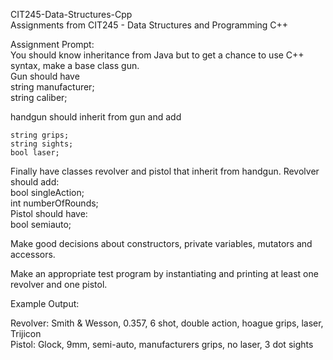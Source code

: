 CIT245-Data-Structures-Cpp  
Assignments from CIT245 - Data Structures and Programming C++  
  
Assignment Prompt:  
You should know inheritance from Java but to get a chance to use C++ syntax, make a base class gun.  
Gun should have  
	    string manufacturer;  
	    string caliber;  
  
handgun should inherit from gun and add  
  
	string grips;  
	string sights;  
	bool laser;   
  
Finally have classes revolver and pistol that inherit from handgun.  Revolver should add:  
	bool singleAction;  
	int numberOfRounds;  
Pistol should have:  
	bool semiauto;  
  
Make good decisions about constructors, private variables, mutators and accessors.  
  
Make an appropriate test program by instantiating and printing at least one revolver and one pistol.  
  
Example Output:  
  
Revolver: Smith & Wesson, 0.357, 6 shot, double action, hoague grips, laser, Trijicon  
Pistol: Glock, 9mm, semi-auto, manufacturers grips, no laser, 3 dot sights  


